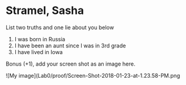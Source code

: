 # Stramel, Sasha
List two truths and one lie about you below

1. I was born in Russia
1. I have been an aunt since I was in 3rd grade
1. I have lived in Iowa


Bonus (+1), add your screen shot as an image here.

![My image](Lab0/proof/Screen-Shot-2018-01-23-at-1.23.58-PM.png 


